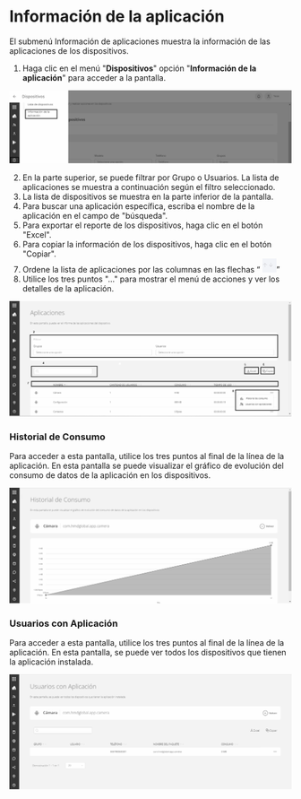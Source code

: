 # Información de la aplicación

El submenú Información de aplicaciones muestra la información de las aplicaciones de los dispositivos.

1. Haga clic en el menú "**Dispositivos**" opción "**Información de la aplicación**" para acceder a la pantalla.

![](<.gitbook/assets/0 (12).png>)

2. En la parte superior, se puede filtrar por Grupo o Usuarios. La lista de aplicaciones se muestra a continuación según el filtro seleccionado.
3. La lista de dispositivos se muestra en la parte inferior de la pantalla.
4. Para buscar una aplicación específica, escriba el nombre de la aplicación en el campo de "búsqueda".
5. Para exportar el reporte de los dispositivos, haga clic en el botón "Excel".
6. Para copiar la información de los dispositivos, haga clic en el botón "Copiar".
7. Ordene la lista de aplicaciones por las columnas en las flechas “ ![](<.gitbook/assets/1 (12).png>)”
8. Utilice los tres puntos "..." para mostrar el menú de acciones y ver los detalles de la aplicación.

![](<.gitbook/assets/2 (12).png>)

### **Historial de Consumo** <a href="#_e2p6xqo1hbri" id="_e2p6xqo1hbri"></a>

Para acceder a esta pantalla, utilice los tres puntos al final de la línea de la aplicación. En esta pantalla se puede visualizar el gráfico de evolución del consumo de datos de la aplicación en los dispositivos.

![](<.gitbook/assets/3 (11).png>)

### **Usuarios con Aplicación** <a href="#_dzvz1gwobjw0" id="_dzvz1gwobjw0"></a>

Para acceder a esta pantalla, utilice los tres puntos al final de la línea de la aplicación. En esta pantalla, se puede ver todos los dispositivos que tienen la aplicación instalada.

![](<.gitbook/assets/4 (11).png>)
